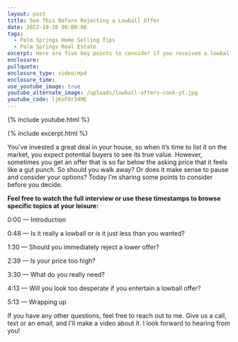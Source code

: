 ```yaml
---
layout: post
title: See This Before Rejecting a Lowball Offer
date: 2022-10-20 00:00:00
tags:
  - Palm Springs Home Selling Tips
  - Palm Springs Real Estate
excerpt: Here are five key points to consider if you received a lowball offer.
enclosure:
pullquote:
enclosure_type: video/mp4
enclosure_time:
use_youtube_image: true
youtube_alternate_image: /uploads/lowball-offers-cook-yt.jpg
youtube_code: ljKsFOr34ME
---
```

{% include youtube.html %}

{% include excerpt.html %}

You've invested a great deal in your house, so when it’s time to list it on the market, you expect potential buyers to see its true value. However, sometimes you get an offer that is so far below the asking price that it feels like a gut punch. So should you walk away? Or does it make sense to pause and consider your options? Today I’m sharing some points to consider before you decide.&nbsp;

**Feel free to watch the full interview or use these timestamps to browse specific topics at your leisure:**

0:00 — Introduction

0:48 — Is it really a lowball or is it just less than you wanted?

1:30 — Should you immediately reject a lower offer?

2:39 — Is your price too high?

3:30 — What do you really need?

4:13 — Will you look too desperate if you entertain a lowball offer?

5:13 — Wrapping up

If you have any other questions, feel free to reach out to me. Give us a call, text or an email, and I'll make a video about it. I look forward to hearing from you\!